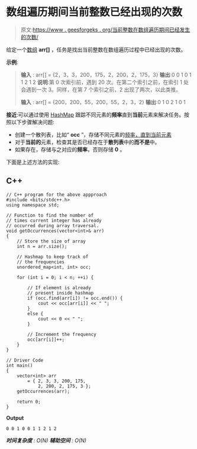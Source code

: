 # 数组遍历期间当前整数已经出现的次数

> 原文:[https://www . geesforgeks . org/当前整数在数组遍历期间已经发生的次数/](https://www.geeksforgeeks.org/count-of-times-the-current-integer-has-already-occurred-during-array-traversal/)

给定一个[数组](https://www.geeksforgeeks.org/introduction-to-arrays/) **arr[]** ，任务是找出当前整数在数组遍历过程中已经出现的次数。

**示例**:

> **输入** : arr[] = {2，3，3，200，175，2，200，2，175，3}
> **输出**:0 0 1 0 1 1 2 1 2
> **说明**:第 0 次索引前，遇到 20 次。在第二个索引之前，在索引 1 处会遇到一次 3。同样，在第 7 个索引之前，2 出现了两次，以此类推。
> 
> **输入** : arr[] = {200，200，55，200，55，2，3，2}
> **输出**:0 1 0 2 1 0 1

**接近**:可以通过使用 [HashMap](http://www.geeksforgeeks.org/java-util-hashmap-in-java/) 跟踪不同元素的**频率**直到**当前**元素来解决任务。按照以下步骤解决问题:

*   创建一个散列表，比如“ **occ** ”，存储不同元素的[频率，直到当前元素](https://www.geeksforgeeks.org/find-frequency-of-each-element-in-a-limited-range-array-in-less-than-on-time/)
*   对于**当前的**元素，检查其是否已经存在于**散列表**中的**而不是**中。
*   如果存在，存储与之对应的**频率**，否则存储 **0** 。

下面是上述方法的实现:

## C++

```
// C++ program for the above appproach
#include <bits/stdc++.h>
using namespace std;

// Function to find the number of
// times current integer has already
// occurred during array traversal.
void getOccurrences(vector<int>& arr)
{
    // Store the size of array
    int n = arr.size();

    // Hashmap to keep track of
    // the frequencies
    unordered_map<int, int> occ;

    for (int i = 0; i < n; ++i) {

        // If element is already
        // present inside hashmap
        if (occ.find(arr[i]) != occ.end()) {
            cout << occ[arr[i]] << " ";
        }
        else {
            cout << 0 << " ";
        }

        // Increment the frequency
        occ[arr[i]]++;
    }
}

// Driver Code
int main()
{
    vector<int> arr
        = { 2, 3, 3, 200, 175,
            2, 200, 2, 175, 3 };
    getOccurrences(arr);

    return 0;
}
```

**Output**

```
0 0 1 0 0 1 1 2 1 2 
```

***时间复杂度** : O(N)*
***辅助空间** : O(N)*